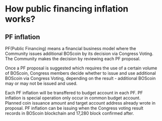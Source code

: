 # How public financing inflation works?

## PF inflation

PF(Public Financing) means a financial business model where the Community issues additional BOScoin by its decision via Congress Voting.
The Community makes the decision by reviewing each PF proposal.

Once a PF proposal is suggested which requires the use of a certain volume of BOScoin,
Congress members decide whether to issue and use additional BOScoin via Congress Voting,
depending on the result - additional BOScoin may or may not be issued and used.

Each PF inflation will be transffered to budget account in each PF.
PF inflation is special operation only occur in common budget account.
Planned coin issuance amount and target account address already wrote in proposal.
PF inflation can be issuing  when the Congress voting result records in BOScoin blockchain and 17,280 block confirmed after.
